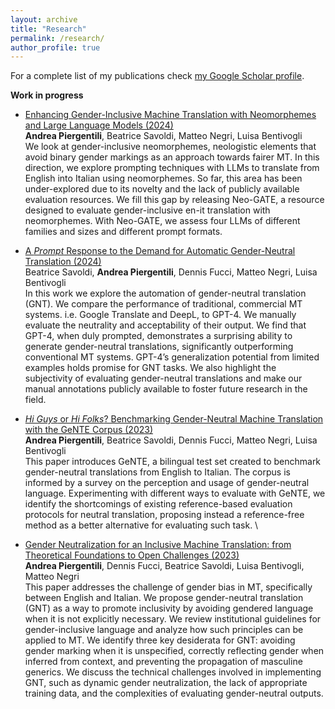 ```yaml
---
layout: archive
title: "Research"
permalink: /research/
author_profile: true
---
```


For a complete list of my publications check [my Google Scholar profile](https://scholar.google.com/citations?user=SceVs8kAAAAJ&hl=it).

**Work in progress**

* [Enhancing Gender-Inclusive Machine Translation with Neomorphemes and Large Language Models (2024)](https://arxiv.org/abs/2405.08477)\
    **Andrea Piergentili**, Beatrice Savoldi, Matteo Negri, Luisa Bentivogli\
    We look at gender-inclusive neomorphemes, neologistic elements that avoid binary gender markings as an approach towards fairer MT. In this direction, we explore prompting techniques with LLMs to translate from English into Italian using neomorphemes. So far, this area has been under-explored due to its novelty and the lack of publicly available evaluation resources. We fill this gap by releasing Neo-GATE, a resource designed to evaluate gender-inclusive en-it translation with neomorphemes. With Neo-GATE, we assess four LLMs of different families and sizes and different prompt formats.

* [A _Prompt_ Response to the Demand for Automatic Gender-Neutral Translation (2024)](https://aclanthology.org/2024.eacl-short.23/)\
    Beatrice Savoldi, **Andrea Piergentili**, Dennis Fucci, Matteo Negri, Luisa Bentivogli\
    In this work we explore the automation of gender-neutral translation (GNT). We compare the performance of traditional, commercial MT systems. i.e. Google Translate and DeepL, to GPT-4. We manually evaluate the neutrality and acceptability of their output. We find that GPT-4, when duly prompted, demonstrates a surprising ability to generate gender-neutral translations, significantly outperforming conventional MT systems. GPT-4’s generalization potential from limited examples holds promise for GNT tasks. We also highlight the subjectivity of evaluating gender-neutral translations and make our manual annotations publicly available to foster future research in the field.

* [_Hi Guys_ or _Hi Folks_? Benchmarking Gender-Neutral Machine Translation with the GeNTE Corpus (2023)](https://aclanthology.org/2023.emnlp-main.873/) \
    **Andrea Piergentili**, Beatrice Savoldi, Dennis Fucci, Matteo Negri, Luisa Bentivogli\
    This paper introduces GeNTE, a bilingual test set created to benchmark gender-neutral translations from English to Italian. The corpus is informed by a survey on the perception and usage of gender-neutral language. Experimenting with different ways to evaluate with GeNTE, we identify the shortcomings of existing reference-based evaluation protocols for neutral translation, proposing instead a reference-free method as a better alternative for evaluating such task. \

* [Gender Neutralization for an Inclusive Machine Translation: from Theoretical Foundations to Open Challenges (2023)](https://aclanthology.org/2023.gitt-1.7/) \
    **Andrea Piergentili**, Dennis Fucci, Beatrice Savoldi, Luisa Bentivogli, Matteo Negri\
    This paper addresses the challenge of gender bias in MT, specifically between English and Italian. We propose gender-neutral translation (GNT) as a way to promote inclusivity by avoiding gendered language when it is not explicitly necessary. We review institutional guidelines for gender-inclusive language and analyze how such principles can be applied to MT. We identify three key desiderata for GNT: avoiding gender marking when it is unspecified, correctly reflecting gender when inferred from context, and preventing the propagation of masculine generics. We discuss the technical challenges involved in implementing GNT, such as dynamic gender neutralization, the lack of appropriate training data, and the complexities of evaluating gender-neutral outputs.
